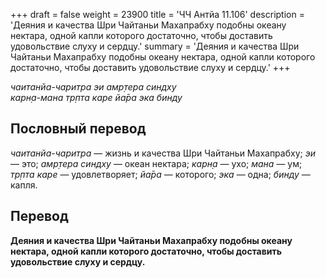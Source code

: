 +++
draft = false
weight = 23900
title = 'ЧЧ Антйа 11.106'
description = 'Деяния и качества Шри Чайтаньи Махапрабху подобны океану нектара, одной капли которого достаточно, чтобы доставить удовольствие слуху и сердцу.'
summary = 'Деяния и качества Шри Чайтаньи Махапрабху подобны океану нектара, одной капли которого достаточно, чтобы доставить удовольствие слуху и сердцу.'
+++

_чаитанйа-чаритра эи амр̣тера синдху  
карн̣а-мана тр̣пта каре йа̄ра эка бинду_

## Пословный перевод

_чаитанйа_\-_чаритра_ — жизнь и качества Шри Чайтаньи Махапрабху; _эи_ — это; _амр̣тера_ _синдху_ — океан нектара; _карн̣а_ — ухо; _мана_ — ум; _тр̣пта_ _каре_ — удовлетворяет; _йа̄ра_ — которого; _эка_ — одна; _бинду_ — капля.

## Перевод

**Деяния и качества Шри Чайтаньи Махапрабху подобны океану нектара, одной капли которого достаточно, чтобы доставить удовольствие слуху и сердцу.**
